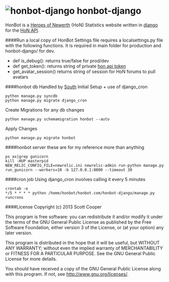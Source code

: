 ![honbot-django](http://i.imgur.com/eniKwWN.jpg)
honbot-django
=============
HonBot is a [Heroes of Newerth](http://www.heroesofnewerth.com/) (HoN) Statistics website written in [django](https://www.djangoproject.com/) for the [HoN API](http://api.heroesofnewerth.com/).

####Run a local copy of HonBot
Settings file requires a localsettings.py file with the following functions. It is required in main folder for production and honbot-django/ for dev.

* def is_debug(): returns true/false for prod/dev
* def get_token(): returns string of private [hon api token](http://api.heroesofnewerth.com/)
* get_avatar_session() returns string of session for HoN forums to pull avatars

####honbot db
Handled by [South](http://south.aeracode.org/)
Initial Setup + use of django_cron

    python manage.py syncdb
    python manage.py migrate django_cron
Create Migrations for any db changes

    python manage.py schemamigration honbot --auto
Apply Changes

    python manage.py migrate honbot

####honbot server
these are for my reference more than anything

    ps ax|grep gunicorn
    kill -HUP masterpid
    NEW_RELIC_CONFIG_FILE=newrelic.ini newrelic-admin run-python manage.py run_gunicorn --workers=10 -b 127.0.0.1:8000 --timeout 30

####cron job
Using django_cron involves calling it every 5 minutes

    crontab -e
    */5 * * * * python /home/honbot/honbot.com/honbot-django/manage.py runcrons

####License
Copyright (c) 2013 Scott Cooper

This program is free software: you can redistribute it and/or modify
it under the terms of the GNU General Public License as published by
the Free Software Foundation, either version 3 of the License, or
(at your option) any later version.

This program is distributed in the hope that it will be useful,
but WITHOUT ANY WARRANTY; without even the implied warranty of
MERCHANTABILITY or FITNESS FOR A PARTICULAR PURPOSE.  See the
GNU General Public License for more details.

You should have received a copy of the GNU General Public License
along with this program.  If not, see <http://www.gnu.org/licenses/>.
